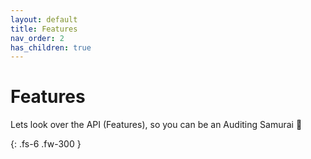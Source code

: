 ```yaml
---
layout: default
title: Features
nav_order: 2
has_children: true
---
```


# Features

Lets look over the API (Features), so you can be an Auditing Samurai 💯

{: .fs-6 .fw-300 }
